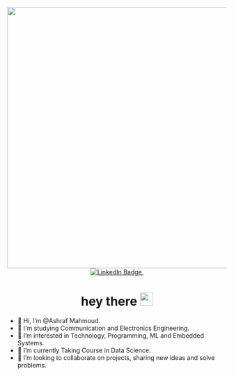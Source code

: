 <div id="header" align="center">
  <img src="https://media.giphy.com/media/J13MUhDkvmosPanF5o/giphy.gif" width="600"/>
</div>

<div id="badges" align="center">
  <a href="https://www.linkedin.com/in/ashraf-shehata-753211173/">
    <img src="https://img.shields.io/badge/LinkedIn-blue?style=for-the-badge&logo=linkedin&logoColor=white" alt="LinkedIn Badge"/>
  </a>
  <img src="https://komarev.com/ghpvc/?username=AshrafMah&style=flat-square&color=blue" alt="" />
<!--   <a href="your-youtube-URL">
    <img src="https://img.shields.io/badge/YouTube-red?style=for-the-badge&logo=youtube&logoColor=white" alt="Youtube Badge"/>
  </a>
  <a href="your-twitter-URL">
    <img src="https://img.shields.io/badge/Twitter-blue?style=for-the-badge&logo=twitter&logoColor=white" alt="Twitter Badge"/>
  </a> -->
  <h1 align="center">
  hey there
  <img src="https://media.giphy.com/media/hvRJCLFzcasrR4ia7z/giphy.gif" width="30px"/>
  </h1>
</div>

- 👋 Hi, I’m @Ashraf Mahmoud.
- 🌱 I'm studying Communication and Electronics Engineering.
- 👀 I’m interested in Technology, Programming, ML and Embedded Systems.
- 🌱 I’m currently Taking Course in Data Science.
- 💞️ I’m looking to collaborate on projects, sharing new ideas and solve problems.

<!---
AshrafMah/AshrafMah is a ✨ special ✨ repository because its `README.md` (this file) appears on your GitHub profile.
You can click the Preview link to take a look at your changes.
--->
